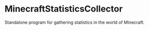 # MinecraftStatisticsCollector
Standalone program for gathering statistics in the world of Minecraft.
